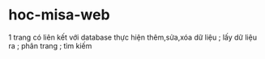# hoc-misa-web
1 trang có liên kết với database thực hiện thêm,sửa,xóa dữ liệu ; lấy dữ liệu ra ; phân trang ; tìm kiếm
